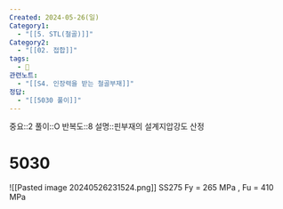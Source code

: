 ```yaml
---
Created: 2024-05-26(일)
Category1:
  - "[[5. STL(철골)]]"
Category2:
  - "[[02. 접합]]"
tags:
  - 🧮
관련노트:
  - "[[S4. 인장력을 받는 철골부재]]"
정답:
  - "[[5030 풀이]]"
---
```

중요::2
풀이::O
반복도::8
설명::핀부재의 설계지압강도 산정
#  5030

![[Pasted image 20240526231524.png]]
SS275 Fy = 265 MPa , Fu = 410 MPa
